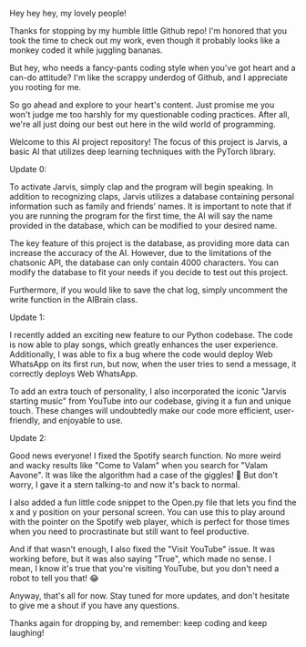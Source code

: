 Hey hey hey, my lovely people!

Thanks for stopping by my humble little Github repo! I'm honored that you took the time to check out my work, even though it probably looks like a monkey coded it while juggling bananas.

But hey, who needs a fancy-pants coding style when you've got heart and a can-do attitude? I'm like the scrappy underdog of Github, and I appreciate you rooting for me.

So go ahead and explore to your heart's content. Just promise me you won't judge me too harshly for my questionable coding practices. After all, we're all just doing our best out here in the wild world of programming.

Welcome to this AI project repository! The focus of this project is Jarvis, a basic AI that utilizes deep learning techniques with the PyTorch library.

Update 0:

To activate Jarvis, simply clap and the program will begin speaking. In addition to recognizing claps, Jarvis utilizes a database containing personal information such as family and friends' names. It is important to note that if you are running the program for the first time, the AI will say the name provided in the database, which can be modified to your desired name.

The key feature of this project is the database, as providing more data can increase the accuracy of the AI. However, due to the limitations of the chatsonic API, the database can only contain 4000 characters. You can modify the database to fit your needs if you decide to test out this project.

Furthermore, if you would like to save the chat log, simply uncomment the write function in the AIBrain class.

Update 1:

I recently added an exciting new feature to our Python codebase. The code is now able to play songs, which greatly enhances the user experience. Additionally, I was able to fix a bug where the code would deploy Web WhatsApp on its first run, but now, when the user tries to send a message, it correctly deploys Web WhatsApp. 

To add an extra touch of personality, I also incorporated the iconic "Jarvis starting music" from YouTube into our codebase, giving it a fun and unique touch. These changes will undoubtedly make our code more efficient, user-friendly, and enjoyable to use.

Update 2:

Good news everyone! I fixed the Spotify search function. No more weird and wacky results like "Come to Valam" when you search for "Valam Aavone". It was like the algorithm had a case of the giggles! 🤣 But don't worry, I gave it a stern talking-to and now it's back to normal.

I also added a fun little code snippet to the Open.py file that lets you find the x and y position on your personal screen. You can use this to play around with the pointer on the Spotify web player, which is perfect for those times when you need to procrastinate but still want to feel productive.

And if that wasn't enough, I also fixed the "Visit YouTube" issue. It was working before, but it was also saying "True", which made no sense. I mean, I know it's true that you're visiting YouTube, but you don't need a robot to tell you that! 😂

Anyway, that's all for now. Stay tuned for more updates, and don't hesitate to give me a shout if you have any questions.

Thanks again for dropping by, and remember: keep coding and keep laughing!